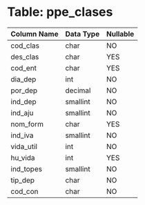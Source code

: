 # Table: ppe_clases

| Column Name | Data Type | Nullable |
|-------------|-----------|----------|
| cod_clas | char | NO |
| des_clas | char | YES |
| cod_ent | char | YES |
| dia_dep | int | NO |
| por_dep | decimal | NO |
| ind_dep | smallint | NO |
| ind_aju | smallint | NO |
| nom_form | char | YES |
| ind_iva | smallint | NO |
| vida_util | int | NO |
| hu_vida | int | YES |
| ind_topes | smallint | NO |
| tip_dep | char | NO |
| cod_con | char | NO |
